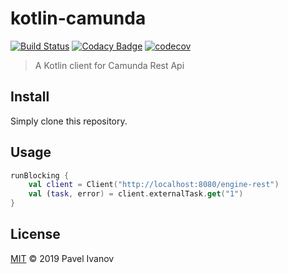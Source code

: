 # kotlin-camunda

[![Build Status](https://travis-ci.org/ivpal/kotlin-camunda.svg?branch=master)](https://travis-ci.org/ivpal/kotlin-camunda)
[![Codacy Badge](https://app.codacy.com/project/badge/Grade/b826e035eb5f432ca85ee41fdff38fe5)](https://www.codacy.com/manual/IvanovPvl/kotlin-camunda)
[![codecov](https://codecov.io/gh/ivpal/kotlin-camunda/branch/master/graph/badge.svg)](https://codecov.io/gh/ivpal/kotlin-camunda)

> A Kotlin client for Camunda Rest Api

## Install

Simply clone this repository.

## Usage

```kotlin
runBlocking {
    val client = Client("http://localhost:8080/engine-rest")
    val (task, error) = client.externalTask.get("1")
}
```

## License

[MIT](LICENSE) © 2019 Pavel Ivanov